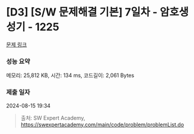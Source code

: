 # [D3] [S/W 문제해결 기본] 7일차 - 암호생성기 - 1225 

[문제 링크](https://swexpertacademy.com/main/code/problem/problemDetail.do?contestProbId=AV14uWl6AF0CFAYD) 

### 성능 요약

메모리: 25,812 KB, 시간: 134 ms, 코드길이: 2,061 Bytes

### 제출 일자

2024-08-15 19:34



> 출처: SW Expert Academy, https://swexpertacademy.com/main/code/problem/problemList.do
